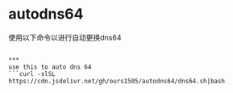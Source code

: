 # autodns64
使用以下命令以进行自动更换dns64
```curl -slSL https://cdn.jsdelivr.net/gh/ours1505/autodns64/dns64.sh|bash

***
use this to auto dns 64
```curl -slSL https://cdn.jsdelivr.net/gh/ours1505/autodns64/dns64.sh|bash
